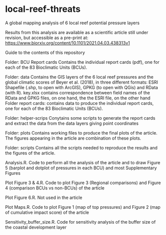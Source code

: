# local-reef-threats
A global mapping analysis of 6 local reef potential pressure layers

Results from this analysis are available as a scientific article still under revision, but accessible as a pre-print at:
https://www.biorxiv.org/content/10.1101/2021.04.03.438313v1



Guide to the contents of this repository


Folder: BCU Report cards
Contains the individual report cards (pdf), one for each of the 83 Bioclimatic Units (BCUs).


Folder: data
Contains the GIS layers of the 6 local reef pressures and the global climatic scores of Beyer et al. (2018), in three different formats: ESRI Shapefile (.shp, to open with ArcGIS), GPKG (to open with QGis) and RData (with R).
key.xlsx contains correspondence between field names of the RData and GPKG files, on one hand, the the ESRI file, on the other hand
Folder report cards: contains data to produce the individual report cards, one for each of the 83 Bioclimatic Units (BCUs).


Folder: helper-scrips
Conytains some scripts to generate the report cards and extract the data from the data layers giving point coordinates


Folder: plots
Contains working files to produce the final plots of the article. The figures appearing in the article are combination of these plots. 


Folder: scripts
Contains all the scripts needed to reproduce the results and the figures of the article.

Analysis.R. Code to perform all the analysis of the article and to draw Figure 5 (barplot and dotplot of pressures in each BCU) and most Supplementary Figures

Plot Figure 3 & 4.R. Code to plot Figure 3 (Regional comparisons) and Figure 4 (comparison BCUs vs non-BCUs) of the article

Plot Figure 6.R. Not used in the article

Plot Maps.R. Code to plot Figure 1 (map of top pressures) and Figure 2 (map of cumulative impact score) of the article

Sensitivity_buffer_size.R. Code for sensitivity analysis of the buffer size of the coastal development layer
